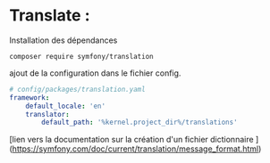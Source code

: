 # Translate :

Installation des dépendances
```
composer require symfony/translation
```
ajout de la configuration dans le fichier config.

```yaml
# config/packages/translation.yaml
framework:
    default_locale: 'en'
    translator:
        default_path: '%kernel.project_dir%/translations'
```

[lien vers la documentation sur la création d'un fichier dictionnaire ]
(https://symfony.com/doc/current/translation/message_format.html)
